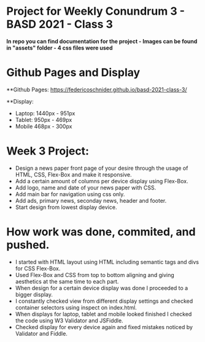 # Project for Weekly Conundrum 3 - BASD 2021 - Class 3

**In repo you can find documentation for the project - Images can be found in "assets" folder - 4 css files were used**

# Github Pages and Display

**Github Pages: https://federicoschnider.github.io/basd-2021-class-3/

**Display:

- Laptop: 1440px - 951px
- Tablet: 950px - 469px
- Mobile 468px - 300px

# Week 3 Project:

- Design a news paper front page of your desire through the usage of HTML, CSS, Flex-Box and make it responsive.
- Add a certain amount of columns per device display using Flex-Box.
- Add logo, name and date of your news paper with CSS.
- Add main bar for navigation using css only.
- Add ads, primary news, seconday news, header and footer.
- Start design from lowest display device.

# How work was done, commited, and pushed.

- I started with HTML layout using HTML including semantic tags and divs for CSS Flex-Box.
- Used Flex-Box and CSS from top to bottom aligning and giving aesthetics at the same time to each part.
- When design for a certain device display was done I proceeded to a bigger display.
- I constantly checked view from different display settings and checked container selectors using inspect on index.html.
- When displays for laptop, tablet and mobile looked finished I checked the code using W3 Validator and JSFiddle.
- Checked display for every device again and fixed mistakes noticed by Validator and Fiddle.
